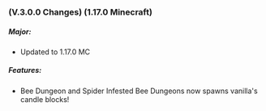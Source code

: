 ### **(V.3.0.0 Changes) (1.17.0 Minecraft)**

##### Major:
* Updated to 1.17.0 MC

##### Features:
* Bee Dungeon and Spider Infested Bee Dungeons now spawns vanilla's candle blocks!